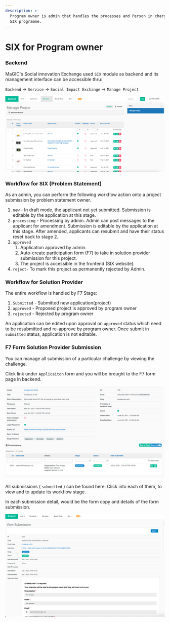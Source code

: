 ```yaml
---
description: >-
  Program owner is admin that handles the processes and Person in charge for the
  SIX programme.
---
```


# SIX for Program owner

### Backend

MaGIC's Social innovation Exchange used `SIX` module as backend and its management interface can be accessible thru:

`Backend` -&gt; `Service` -&gt; `Social Impact Exchange` -&gt; `Manage Project`

![Manage SIX](../../.gitbook/assets/screenshot-2021-06-10-at-2.43.42-pm.png)

### Workflow for SIX \(Problem Statement\)

As an admin, you can perform the following workflow action onto a project submission by problem statement owner.

1. `new` - In draft mode, the applicant not yet submitted. Submission is editable by the application at this stage. 
2. `processing` - Processing by admin. Admin can post messages to the applicant for amendment. Submission is editable by the application at this stage. After amended, applicants can resubmit and have their status reset back to stage 2. 
3. `approved`  
   1. Application approved by admin.
   2. Auto-create participation form \(F7\) to take in solution provider submission for this project.
   3. The project is accessible in the frontend \(SIX website\).
4. `reject`- To mark this project as permanently rejected by Admin. 

### Workflow for Solution Provider

The entire workflow is handled by F7 Stage:

1. `Submitted` - Submitted new application\(project\)
2. `approved` - Proposed project is approved by program owner
3. `rejected` - Rejected by program owner

An application can be edited upon approval on `approved`  status which need to be resubmitted and re-approve by program owner. Once submit in `submitted` status, application is not editable.

### F7 Form Solution Provider Submission

You can manage all submission of a particular challenge by viewing the challenge. 

Click link under `Applicaiton` form and you will be brought to the F7 form page in backend.

![The project detail page with the list of corporated who fill the form list](../../.gitbook/assets/screenshot-2021-07-05-at-9.51.48-pm.png)



All submissions \( `submitted`  \) can be found here. Click into each of them, to view and to update its workflow stage.

In each submission detail, would be the form copy and details of the form submission.

![The details of the form by corporate](../../.gitbook/assets/screenshot-2021-07-05-at-9.52.15-pm.png)

